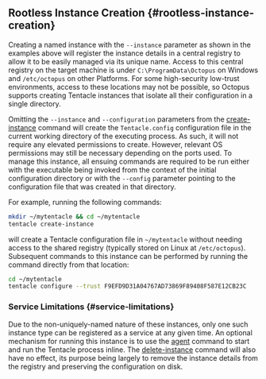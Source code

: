 ## Rootless Instance Creation {#rootless-instance-creation}

Creating a named instance with the `--instance` parameter as shown in the examples above will register the instance details in a central registry to allow it to be easily managed via its unique name. Access to this central registry on the target machine is under `C:\ProgramData\Octopus` on Windows and `/etc/octopus` on other Platforms. For some high-security low-trust environments, access to these locations may not be possible, so Octopus supports creating Tentacle instances that isolate all their configuration in a single directory.

Omitting the `--instance` and `--configuration` parameters from the [create-instance](/docs/octopus-rest-api/tentacle.exe-command-line/create-instance.md) command will create the `Tentacle.config` configuration file in the current working directory of the executing process. As such, it will not require any elevated permissions to create. However, relevant OS permissions may still be necessary depending on the ports used. To manage this instance, all ensuing commands are required to be run either with the executable being invoked from the context of the initial configuration directory or with the `--config` parameter pointing to the configuration file that was created in that directory.

For example, running the following commands:
```bash
mkdir ~/mytentacle && cd ~/mytentacle
tentacle create-instance
```

will create a Tentacle configuration file in `~/mytentacle` without needing access to the shared registry (typically stored on Linux at `/etc/octopus`).
Subsequent commands to this instance can be performed by running the command directly from that location:

```bash
cd ~/mytentacle
tentacle configure --trust F9EFD9D31A04767AD73869F89408F587E12CB23C
```

### Service Limitations {#service-limitations}

Due to the non-uniquely-named nature of these instances, only one such instance type can be registered as a service at any given time. An optional mechanism for running this instance is to use the [agent](/docs/octopus-rest-api/tentacle.exe-command-line/agent.md) command to start and run the Tentacle process inline. The [delete-instance](/docs/octopus-rest-api/tentacle.exe-command-line/delete-instance.md) command will also have no effect, its purpose being largely to remove the instance details from the registry and preserving the configuration on disk.